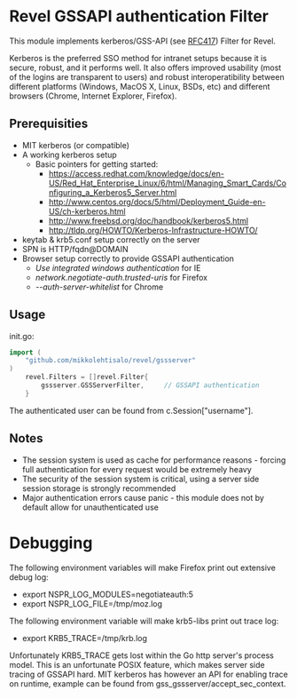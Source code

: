 Revel GSSAPI authentication Filter
==================================

This module implements kerberos/GSS-API (see [RFC417](http://tools.ietf.org/html/rfc4178)) Filter for Revel.

Kerberos is the preferred SSO method for intranet setups because it is secure, robust, and it performs well. It also offers improved usability (most of the logins are transparent to users) and robust interoperatibility between different platforms (Windows, MacOS X, Linux, BSDs, etc) and different browsers (Chrome, Internet Explorer, Firefox).

Prerequisities
--------------

* MIT kerberos (or compatible)
* A working kerberos setup
  * Basic pointers for getting started:
    * https://access.redhat.com/knowledge/docs/en-US/Red_Hat_Enterprise_Linux/6/html/Managing_Smart_Cards/Configuring_a_Kerberos5_Server.html
    * http://www.centos.org/docs/5/html/Deployment_Guide-en-US/ch-kerberos.html
    * http://www.freebsd.org/doc/handbook/kerberos5.html
    * http://tldp.org/HOWTO/Kerberos-Infrastructure-HOWTO/
* keytab & krb5.conf setup correctly on the server
* SPN is HTTP/fqdn@DOMAIN
* Browser setup correctly to provide GSSAPI authentication
  * *Use integrated windows authentication* for IE
  * *network.negotiate-auth.trusted-uris* for Firefox
  * *--auth-server-whitelist* for Chrome

Usage
-----

init.go:

```go
import (
    "github.com/mikkolehtisalo/revel/gssserver"
)
    revel.Filters = []revel.Filter{
        gssserver.GSSServerFilter,     // GSSAPI authentication
    }
```
The authenticated user can be found from c.Session["username"]. 

Notes
-----

* The session system is used as cache for performance reasons - forcing full authentication for every request would be extremely heavy
* The security of the session system is critical, using a server side session storage is strongly recommended
* Major authentication errors cause panic - this module does not by default allow for unauthenticated use

Debugging
=========

The following environment variables will make Firefox print out extensive debug log:

* export NSPR_LOG_MODULES=negotiateauth:5
* export NSPR_LOG_FILE=/tmp/moz.log

The following environment variable will make krb5-libs print out trace log:

* export KRB5_TRACE=/tmp/krb.log

Unfortunately KRB5_TRACE gets lost within the Go http server's process model. This is an unfortunate POSIX feature, which makes server side tracing of GSSAPI hard. MIT kerberos has however an API for enabling trace on runtime, example can be found from gss_gssserver/accept_sec_context.
